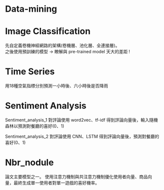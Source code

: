 # Data-mining
# Image Classification
先自定義卷機神經網路的架構(卷機層、池化層、全連接層)。<br/>
之後使用預訓練的模型 -> 瞭解與 pre-trained model 天大的差距 !

# Time Series
用18種空氣指標分別預測一小時後、六小時後是否降雨

# Sentiment Analysis
Sentiment_analysis_1 對評論使用 word2vec、tf-idf 得到評論向量後，輸入隨機森林以預測對餐廳的喜好(0、1)

Sentiment_analysis_2 對評論使用 CNN、LSTM 得到評論向量後，預測對餐廳的喜好(0、1)

# Nbr_nodule
論文主要模型之一。
使用注意力機制與共注意力機制優化使用者向量、商品向量，最終生成單一使用者對單一遊戲的喜好機率。
